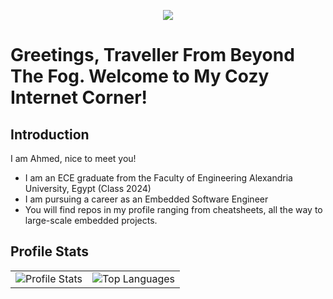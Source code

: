 <p align="center"><img src="https://i.imgur.com/A6bWGFl.gif"/></p>

# Greetings, Traveller From Beyond The Fog. Welcome to My Cozy Internet Corner!

## Introduction 

I am Ahmed, nice to meet you!

- I am an ECE graduate from the Faculty of Engineering Alexandria University, Egypt (Class 2024)
- I am pursuing a career as an Embedded Software Engineer
- You will find repos in my profile ranging from cheatsheets, all the way to large-scale embedded projects.

## Profile Stats 

<table>
  <tr>
    <td>
      <img src="https://github-readme-stats.vercel.app/api?username=AhmedAlyElGhannam&theme=dark&hide_border=true&include_all_commits=true&count_private=true" alt="Profile Stats" />
    </td>
    <td>
      <img src="https://github-readme-stats.vercel.app/api/top-langs/?username=AhmedAlyElGhannam&theme=dark&hide_border=true&include_all_commits=true&count_private=true&layout=compact" alt="Top Languages" />
    </td>
  </tr>
</table>
